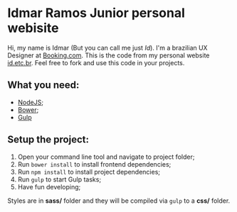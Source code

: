 # Idmar Ramos Junior personal webisite

Hi, my name is Idmar (But you can call me just _Id_). I'm a brazilian UX Designer at [Booking.com](http://booking.com).
This is the code from my personal website [id.etc.br](http://id.etc.br). Feel free to fork and use this code in your projects.

## What you need:
- [NodeJS](https://nodejs.org);
- [Bower](http://bower.io);
- [Gulp](http://gulpjs.com)

## Setup the project:
1. Open your command line tool and navigate to project folder;
2. Run `bower install` to install frontend dependencies;
3. Run `npm install` to install project dependencies;
4. Run `gulp` to start Gulp tasks;
5. Have fun developing;

Styles are in **sass/** folder and they will be compiled via `gulp` to a **css/** folder.